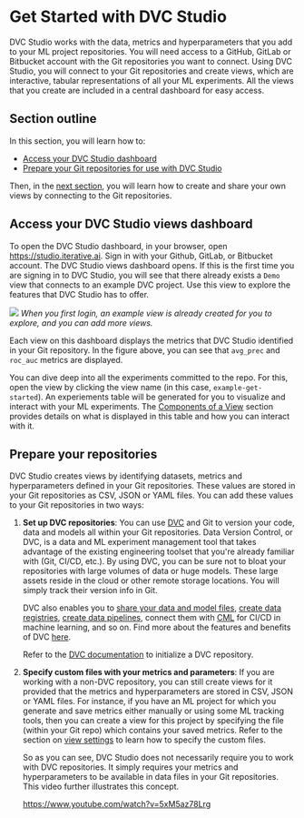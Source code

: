 # Get Started with DVC Studio

DVC Studio works with the data, metrics and hyperparameters that you add to your
ML project repositories. You will need access to a GitHub, GitLab or Bitbucket
account with the Git repositories you want to connect. Using DVC Studio, you
will connect to your Git repositories and create views, which are interactive,
tabular representations of all your ML experiments. All the views that you
create are included in a central dashboard for easy access.

## Section outline

In this section, you will learn how to:

- [Access your DVC Studio dashboard](#access-your-dvc-studio-views-dashboard)
- [Prepare your Git repositories for use with DVC Studio](#prepare-your-repositories)

Then, in the [next section](/doc/studio/create-view), you will learn how to
create and share your own views by connecting to the Git repositories.

## Access your DVC Studio views dashboard

To open the DVC Studio dashboard, in your browser, open
<https://studio.iterative.ai>. Sign in with your Github, GitLab, or Bitbucket
account. The DVC Studio views dashboard opens. If this is the first time you are
signing in to DVC Studio, you will see that there already exists a `Demo` view
that connects to an example DVC project. Use this view to explore the features
that DVC Studio has to offer.

![](https://static.iterative.ai/img/studio/login_home_v2.png) _When you first
login, an example view is already created for you to explore, and you can add
more views._

Each view on this dashboard displays the metrics that DVC Studio identified in
your Git repository. In the figure above, you can see that `avg_prec` and
`roc_auc` metrics are displayed.

You can dive deep into all the experiments committed to the repo. For this, open
the view by clicking the view name (in this case, `example-get-started`). An
experiements table will be generated for you to visualize and interact with your
ML experiments. The [Components of a View](/doc/studio/components-of-a-view)
section provides details on what is displayed in this table and how you can
interact with it.

## Prepare your repositories

DVC Studio creates views by identifying datasets, metrics and hyperparameters
defined in your Git repositories. These values are stored in your Git
repositories as CSV, JSON or YAML files. You can add these values to your Git
repositories in two ways:

1. **Set up DVC repositories**: You can use [DVC](https://dvc.org/) and Git to
   version your code, data and models all within your Git repositories. Data
   Version Control, or DVC, is a data and ML experiment management tool that
   takes advantage of the existing engineering toolset that you're already
   familiar with (Git, CI/CD, etc.). By using DVC, you can be sure not to bloat
   your repositories with large volumes of data or huge models. These large
   assets reside in the cloud or other remote storage locations. You will simply
   track their version info in Git.

   DVC also enables you to
   [share your data and model files](/doc/use-cases/sharing-data-and-model-files),
   [create data registries](/doc/use-cases/data-registries),
   [create data pipelines](/doc/start/data-pipelines), connect them with
   [CML](/doc/cml) for CI/CD in machine learning, and so on. Find more about the
   features and benefits of DVC [here](/doc/start).

   Refer to the [DVC documentation](https://dvc.org/doc) to initialize a DVC
   repository.

2. **Specify custom files with your metrics and parameters**: If you are working
   with a non-DVC repository, you can still create views for it provided that
   the metrics and hyperparameters are stored in CSV, JSON or YAML files. For
   instance, if you have an ML project for which you generate and save metrics
   either manually or using some ML tracking tools, then you can create a view
   for this project by specifying the file (within your Git repo) which contains
   your saved metrics. Refer to the section on
   [view settings](/doc/studio/view-settings#non-dvc-repositories) to learn how
   to specify the custom files.

   So as you can see, DVC Studio does not necessarily require you to work with
   DVC repositories. It simply requires your metrics and hyperparameters to be
   available in data files in your Git repositories. This video further
   illustrates this concept.

   https://www.youtube.com/watch?v=5xM5az78Lrg
